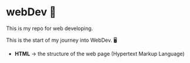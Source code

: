 # webDev 🚀
This is my repo for web developing.<br/>

This is the start of my journey into WebDev. 🖥️ <br/>

* **HTML** -> the structure of the web page (Hypertext Markup Language)

